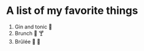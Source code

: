 # A list of my favorite things
1. Gin and tonic :tropical_drink:
2. Brunch :fork_and_knife: :cocktail:
3. Brûlée :feet: :dog:
